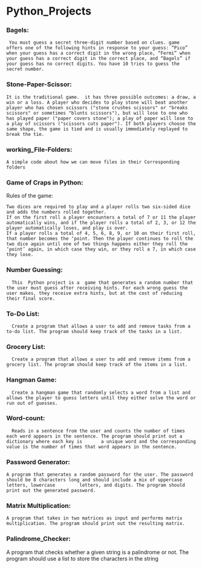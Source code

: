 # Python_Projects

### Bagels:

     You must guess a secret three-digit number based on clues. game offers one of the following hints in response to your guess: “Pico” when your guess has a correct digit in the wrong place, “Fermi” when your guess has a correct digit in the correct place, and “Bagels” if your guess has no correct digits. You have 10 tries to guess the secret number.

### Stone-Paper-Scissor:

    It is the traditional game.  it has three possible outcomes: a draw, a win or a loss. A player who decides to play stone will beat another player who has chosen scissors ("stone crushes scissors" or "breaks scissors" or sometimes "blunts scissors"), but will lose to one who has played paper ("paper covers stone"); a play of paper will lose to a play of scissors ("scissors cuts paper"). If both players choose the same shape, the game is tied and is usually immediately replayed to break the tie.  
### working_File-Folders:

    A simple code about how we can move files in their Corresponding folders


### Game of Craps in Python:
Rules of the game:

    Two dices are required to play and a player rolls two six-sided dice and adds the numbers rolled together.
    If on the first roll a player encounters a total of 7 or 11 the player automatically wins, and if the player rolls a total of 2, 3, or 12 the player automatically loses, and play is over.
    If a player rolls a total of 4, 5, 6, 8, 9, or 10 on their first roll, that number becomes the ‘point. Then the player continues to roll the two dice again until one of two things happens either they roll the ‘point’ again, in which case they win, or they roll a 7, in which case they lose.
    
### Number Guessing:

      This  Python project is a  game that generates a random number that the user must guess after receiving hints. For each wrong guess the user makes, they receive extra hints, but at the cost of reducing their final score.
      
### To-Do List:
      Create a program that allows a user to add and remove tasks from a to-do list. The program should keep track of the tasks in a list.
      
### Grocery List:
      Create a program that allows a user to add and remove items from a grocery list. The program should keep track of the items in a list.
      
### Hangman Game:
      Create a hangman game that randomly selects a word from a list and allows the player to guess letters until they either solve the word or run out of guesses.
      
### Word-count:
      Reads in a sentence from the user and counts the number of times each word appears in the sentence. The program should print out a dictionary where each key is       a unique word and the corresponding value is the number of times that word appears in the sentence.
      
### Password Generator:
    A program that generates a random password for the user. The password should be 8 characters long and should include a mix of uppercase letters, lowercase         letters, and digits. The program should print out the generated password.
    
    
### Matrix Multiplication:
    A program that takes in two matrices as input and performs matrix multiplication. The program should print out the resulting matrix.
    

### Palindrome_Checker:
   A program that checks whether a given string is a palindrome or not. The program should use a list to store the characters in the string
    
